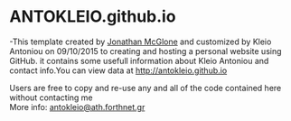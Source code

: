 # ANTOKLEIO.github.io
-This template created by [Jonathan McGlone](http://jmcglone.com) and customized by Kleio Antoniou on 09/10/2015  to creating and hosting a personal website using GitHub.  it contains some usefull information about Kleio Antoniou and contact info.You can view  data at <http://antokleio.github.io> 
 
 Users are free to copy and re-use any and all of the code contained here without contacting me  
 More info: antokleio@ath.forthnet.gr
